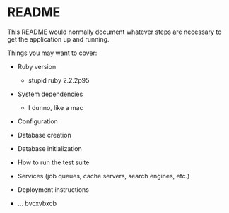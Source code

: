 # README

This README would normally document whatever steps are necessary to get the
application up and running.

Things you may want to cover:

* Ruby version
    - stupid ruby 2.2.2p95
* System dependencies
    - I dunno, like a mac
* Configuration

* Database creation

* Database initialization

* How to run the test suite

* Services (job queues, cache servers, search engines, etc.)

* Deployment instructions

* ...
bvcxvbxcb